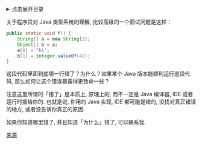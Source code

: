<details>
<summary>点击展开目录</summary>
<!-- TOC -->


<!-- /TOC -->
</details>

关于程序员对 Java 类型系统的理解, 比较高级的一个面试问题是这样：

```Java
public static void f() {
    String[] a = new String[2];
    Object[] b = a;
    a[0] = "hi";
    b[1] = Integer.valueOf(42);
}
```

这段代码里面到底哪一行错了？为什么？如果某个 Java 版本能顺利运行这段代码, 那么如何让这个错误暴露得更致命一些？

注意这里所谓的「错了」是本质上, 原理上的, 而不一定是 Java 编译器, IDE 或者运行时报给你的. 也就是说, 你用的 Java 实现, IDE 都可能是错的, 没找对真正错误的地方, 或者没告诉你真正的原因.

如果你知道哪里错了, 并且知道「为什么」错了, 可以联系我.

[来源](http://www.yinwang.org/blog-cn/2020/02/13/java-type-system)
